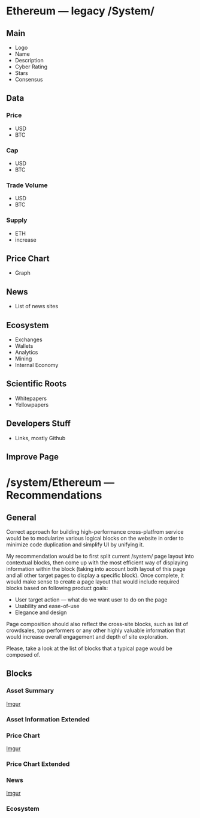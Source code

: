 # Ethereum — legacy /System/

## Main
* Logo
* Name
* Description
* Cyber Rating
* Stars
* Consensus

## Data

### Price 
* USD
* BTC

### Cap
* USD
* BTC

### Trade Volume
* USD
* BTC

### Supply
* ETH
* increase

## Price Chart
* Graph

## News
* List of news sites

## Ecosystem
* Exchanges
* Wallets
* Analytics
* Mining
* Internal Economy

## Scientific Roots
* Whitepapers
* Yellowpapers

## Developers Stuff
* Links, mostly Github

## Improve Page

# /system/Ethereum — Recommendations

## General
Correct approach for building high-performance cross-platfrom service would be to modularize various logical blocks on the website in order to minimize code duplication and simplify UI by unifying it.

My recommendation would be to first split current /system/ page layout into contextual blocks, then come up with the most efficient way of displaying information within the block (taking into account both layout of this page and all other target pages to display a specific block). Once complete, it would make sense to create a page layout that would include required blocks based on following product goals:
* User target action — what do we want user to do on the page
* Usability and ease-of-use
* Elegance and design

Page composition should also reflect the cross-site blocks, such as list of crowdsales, top performers or any other highly valuable information that would increase overall engagement and depth of site exploration.

Please, take a look at the list of blocks that a typical page would be composed of.

## Blocks

### Asset Summary
[Imgur](http://i.imgur.com/FZvqVPW.png)

### Asset Information Extended

### Price Chart
[Imgur](http://i.imgur.com/2IafUGC.png)

### Price Chart Extended

### News
[Imgur](http://i.imgur.com/Tj6ZSAZ.png)

### Ecosystem